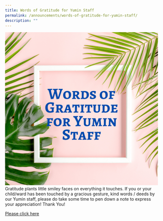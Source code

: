 ```yaml
---
title: Words of Gratitude for Yumin Staff
permalink: /announcements/words-of-gratitude-for-yumin-staff/
description: ""
---
```


![](/images/Green%20Pink%20Modern%20Gratitude%20Instagram%20post%20(1).png)
Gratitude plants little smiley faces on everything it touches. If you or your child/ward has been touched by a gracious gesture, kind words / deeds by our Yumin staff, please do take some time to pen down a note to express your appreciation! Thank You!

[Please click here](https://form.gov.sg/62a1762e893a190012eef1ab)